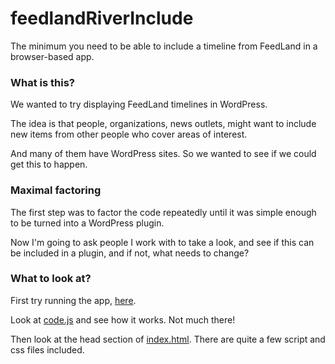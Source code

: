 # feedlandRiverInclude

The minimum you need to be able to include a timeline from FeedLand in a browser-based app.

### What is this?

We wanted to try displaying FeedLand timelines in WordPress. 

The idea is that people, organizations, news outlets, might want to include new items from other people who cover areas of interest. 

And many of them have WordPress sites. So we wanted to see if we could get this to happen.

### Maximal factoring

The first step was to factor the code repeatedly until it was simple enough to be turned into a WordPress plugin. 

Now I'm going to ask people I work with to take a look, and see if this can be included in a plugin, and if not, what needs to change?

### What to look at?

First try running the app, <a href="http://scripting.com/code/includeFeedlandTimeline/index.html">here</a>. 

Look at <a href="https://github.com/scripting/feedlandRiverInclude/blob/main/code.js">code.js</a> and see how it works. Not much there! 

Then look at the head section of <a href="https://github.com/scripting/feedlandRiverInclude/blob/main/index.html">index.html</a>. There are quite a few script and css files included. 

